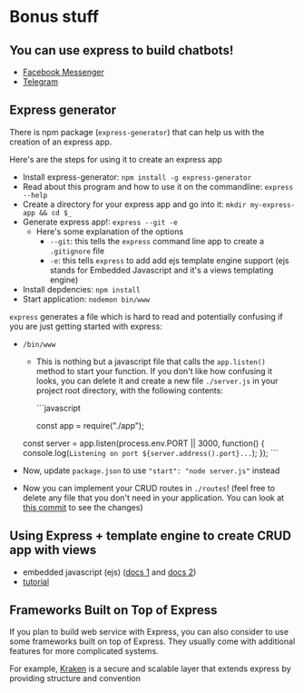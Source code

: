 # Bonus stuff

## You can use express to build chatbots!

* [Facebook Messenger](https://messenger.fb.com/developers/resources/quickstart)
* [Telegram](https://core.telegram.org/api#getting-started)

## Express generator

There is npm package \(`express-generator`\) that can help us with the creation of an express app.

Here's are the steps for using it to create an express app

* Install express-generator: `npm install -g express-generator`
* Read about this program and how to use it on the commandline: `express --help`
* Create a directory for your express app and go into it: `mkdir my-express-app && cd $_`
* Generate express app!: `express --git -e`
  * Here's some explanation of the options
    * `--git`: this tells the `express` command line app to create a `.gitignore` file
    * `-e`: this tells `express` to add add ejs template engine support \(ejs stands for Embedded Javascript and it's a views templating engine\)
* Install depdencies: `npm install`
* Start application: `nodemon bin/www`

`express` generates a file which is hard to read and potentially confusing if you are just getting started with express:

* `/bin/www`

  * This is nothing but a javascript file that calls the `app.listen()` method to start your function. If you don't like how confusing it looks, you can delete it and create a new file `./server.js` in your project root directory, with the following contents:

    \`\`\`javascript

    const app = require\("./app"\);

  const server = app.listen\(process.env.PORT \|\| 3000, function\(\) { console.log\(`Listening on port ${server.address().port}...`\); }\); \`\`\`

* Now, update `package.json` to use `"start": "node server.js"` instead
* Now you can implement your CRUD routes in `./routes`! \(feel free to delete any file that you don't need in your application. You can look at [this commit](https://github.com/thoughtworks-jumpstart/express-books-api/commit/550579b034ed03ebe2ed9af5e28447d01ed7b2d1) to see the changes\)

## Using Express + template engine to create CRUD app with views

* embedded javascript \(ejs\) \([docs 1](http://ejs.co/) and [docs 2](https://github.com/tj/ejs)\)
* [tutorial](https://scotch.io/tutorials/use-ejs-to-template-your-node-application)

## Frameworks Built on Top of Express

If you plan to build web service with Express, you can also consider to use some frameworks built on top of Express. They usually come with additional features for more complicated systems.

For example, [Kraken](http://krakenjs.com/) is a secure and scalable layer that extends express by providing structure and convention

